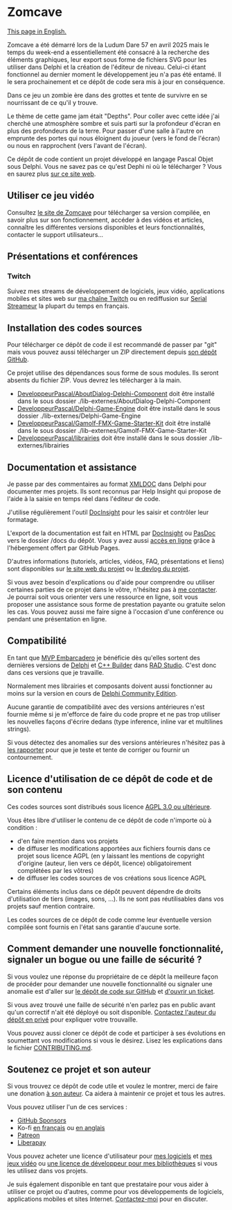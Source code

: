# Zomcave

[This page in English.](README.md)

Zomcave a été démarré lors de la Ludum Dare 57 en avril 2025 mais le temps du week-end a essentiellement été consacré à la recherche des éléments graphiques, leur export sous forme de fichiers SVG pour les utiliser dans Delphi et la création de l'éditeur de niveau. Celui-ci étant fonctionnel au dernier moment le développement jeu n'a pas été entamé. Il le sera prochainement et ce dépôt de code sera mis à jour en conséquence.

Dans ce jeu un zombie ère dans des grottes et tente de survivre en se nourrissant de ce qu'il y trouve.

Le thème de cette game jam était "Depths". Pour coller avec cette idée j'ai cherché une atmosphère sombre et suis parti sur la profondeur d'écran en plus des profondeurs de la terre. Pour passer d'une salle à l'autre on emprunte des portes qui nous éloignent du joueur (vers le fond de l'écran) ou nous en rapprochent (vers l'avant de l'écran).

Ce dépôt de code contient un projet développé en langage Pascal Objet sous Delphi. Vous ne savez pas ce qu'est Dephi ni où le télécharger ? Vous en saurez plus [sur ce site web](https://delphi-resources.developpeur-pascal.fr/).

## Utiliser ce jeu vidéo

Consultez [le site de Zomcave](https://zomcave.gamolf.fr) pour télécharger sa version compilée, en savoir plus sur son fonctionnement, accéder à des vidéos et articles, connaître les différentes versions disponibles et leurs fonctionnalités, contacter le support utilisateurs...

## Présentations et conférences

### Twitch

Suivez mes streams de développement de logiciels, jeux vidéo, applications mobiles et sites web sur [ma chaîne Twitch](https://www.twitch.tv/patrickpremartin) ou en rediffusion sur [Serial Streameur](https://serialstreameur.fr) la plupart du temps en français.

## Installation des codes sources

Pour télécharger ce dépôt de code il est recommandé de passer par "git" mais vous pouvez aussi télécharger un ZIP directement depuis [son dépôt GitHub](https://github.com/DeveloppeurPascal/Zomcave-LudumDare57).

Ce projet utilise des dépendances sous forme de sous modules. Ils seront absents du fichier ZIP. Vous devrez les télécharger à la main.

* [DeveloppeurPascal/AboutDialog-Delphi-Component](https://github.com/DeveloppeurPascal/AboutDialog-Delphi-Component) doit être installé dans le sous dossier ./lib-externes/AboutDialog-Delphi-Component
* [DeveloppeurPascal/Delphi-Game-Engine](https://github.com/DeveloppeurPascal/Delphi-Game-Engine) doit être installé dans le sous dossier ./lib-externes/Delphi-Game-Engine
* [DeveloppeurPascal/Gamolf-FMX-Game-Starter-Kit](https://github.com/DeveloppeurPascal/Gamolf-FMX-Game-Starter-Kit) doit être installé dans le sous dossier ./lib-externes/Gamolf-FMX-Game-Starter-Kit
* [DeveloppeurPascal/librairies](https://github.com/DeveloppeurPascal/librairies) doit être installé dans le sous dossier ./lib-externes/librairies

## Documentation et assistance

Je passe par des commentaires au format [XMLDOC](https://docwiki.embarcadero.com/RADStudio/fr/Commentaires_de_documentation_XML) dans Delphi pour documenter mes projets. Ils sont reconnus par Help Insight qui propose de l'aide à la saisie en temps réel dans l'éditeur de code.

J'utilise régulièrement l'outil [DocInsight](https://devjetsoftware.com/products/documentation-insight/) pour les saisir et contrôler leur formatage.

L'export de la documentation est fait en HTML par [DocInsight](https://devjetsoftware.com/products/documentation-insight/) ou [PasDoc](https://pasdoc.github.io) vers le dossier /docs du dépôt. Vous y avez aussi [accès en ligne](https://developpeurpascal.github.io/Zomcave-LudumDare57) grâce à l'hébergement offert par GitHub Pages.

D'autres informations (tutoriels, articles, vidéos, FAQ, présentations et liens) sont disponibles sur [le site web du projet](https://zomcave.gamolf.fr) ou [le devlog du projet](https://developpeur-pascal.fr/zomcave.html).

Si vous avez besoin d'explications ou d'aide pour comprendre ou utiliser certaines parties de ce projet dans le vôtre, n'hésitez pas à [me contacter](https://developpeur-pascal.fr/nous-contacter.php). Je pourrai soit vous orienter vers une ressource en ligne, soit vous proposer une assistance sous forme de prestation payante ou gratuite selon les cas. Vous pouvez aussi me faire signe à l'occasion d'une conférence ou pendant une présentation en ligne.

## Compatibilité

En tant que [MVP Embarcadero](https://www.embarcadero.com/resources/partners/mvp-directory) je bénéficie dès qu'elles sortent des dernières versions de [Delphi](https://www.embarcadero.com/products/delphi) et [C++ Builder](https://www.embarcadero.com/products/cbuilder) dans [RAD Studio](https://www.embarcadero.com/products/rad-studio). C'est donc dans ces versions que je travaille.

Normalement mes librairies et composants doivent aussi fonctionner au moins sur la version en cours de [Delphi Community Edition](https://www.embarcadero.com/products/delphi/starter).

Aucune garantie de compatibilité avec des versions antérieures n'est fournie même si je m'efforce de faire du code propre et ne pas trop utiliser les nouvelles façons d'écrire dedans (type inference, inline var et multilines strings).

Si vous détectez des anomalies sur des versions antérieures n'hésitez pas à [les rapporter](https://github.com/DeveloppeurPascal/Zomcave-LudumDare57/issues) pour que je teste et tente de corriger ou fournir un contournement.

## Licence d'utilisation de ce dépôt de code et de son contenu

Ces codes sources sont distribués sous licence [AGPL 3.0 ou ultérieure](https://choosealicense.com/licenses/agpl-3.0/).

Vous êtes libre d'utiliser le contenu de ce dépôt de code n'importe où à condition :
* d'en faire mention dans vos projets
* de diffuser les modifications apportées aux fichiers fournis dans ce projet sous licence AGPL (en y laissant les mentions de copyright d'origine (auteur, lien vers ce dépôt, licence) obligatoirement complétées par les vôtres)
* de diffuser les codes sources de vos créations sous licence AGPL

Certains éléments inclus dans ce dépôt peuvent dépendre de droits d'utilisation de tiers (images, sons, ...). Ils ne sont pas réutilisables dans vos projets sauf mention contraire.

Les codes sources de ce dépôt de code comme leur éventuelle version compilée sont fournis en l'état sans garantie d'aucune sorte.

## Comment demander une nouvelle fonctionnalité, signaler un bogue ou une faille de sécurité ?

Si vous voulez une réponse du propriétaire de ce dépôt la meilleure façon de procéder pour demander une nouvelle fonctionnalité ou signaler une anomalie est d'aller sur [le dépôt de code sur GitHub](https://github.com/DeveloppeurPascal/Zomcave-LudumDare57) et [d'ouvrir un ticket](https://github.com/DeveloppeurPascal/Zomcave-LudumDare57/issues).

Si vous avez trouvé une faille de sécurité n'en parlez pas en public avant qu'un correctif n'ait été déployé ou soit disponible. [Contactez l'auteur du dépôt en privé](https://developpeur-pascal.fr/nous-contacter.php) pour expliquer votre trouvaille.

Vous pouvez aussi cloner ce dépôt de code et participer à ses évolutions en soumettant vos modifications si vous le désirez. Lisez les explications dans le fichier [CONTRIBUTING.md](CONTRIBUTING.md).

## Soutenez ce projet et son auteur

Si vous trouvez ce dépôt de code utile et voulez le montrer, merci de faire une donation [à son auteur](https://github.com/DeveloppeurPascal). Ca aidera à maintenir ce projet et tous les autres.

Vous pouvez utiliser l'un de ces services :

* [GitHub Sponsors](https://github.com/sponsors/DeveloppeurPascal)
* Ko-fi [en français](https://ko-fi.com/patrick_premartin_fr) ou [en anglais](https://ko-fi.com/patrick_premartin_en)
* [Patreon](https://www.patreon.com/patrickpremartin)
* [Liberapay](https://liberapay.com/PatrickPremartin)

Vous pouvez acheter une licence d'utilisateur pour [mes logiciels](https://lic.olfsoftware.fr/products.php?lng=fr) et [mes jeux vidéo](https://lic.gamolf.fr/products.php?lng=fr) ou [une licence de développeur pour mes bibliothèques](https://lic.developpeur-pascal.fr/products.php?lng=fr) si vous les utilisez dans vos projets.

Je suis également disponible en tant que prestataire pour vous aider à utiliser ce projet ou d'autres, comme pour vos développements de logiciels, applications mobiles et sites Internet. [Contactez-moi](https://vasur.fr/about) pour en discuter.
